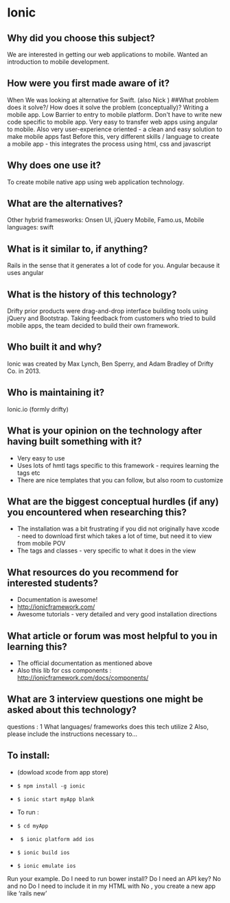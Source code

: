 # Ionic
## Why did you choose this subject?
We are interested in getting our web applications to mobile. Wanted an introduction to mobile development. 
## How were you first made aware of it?
When We was looking at alternative for Swift. (also Nick )
##What problem does it solve?/ How does it solve the problem (conceptually)?
Writing a mobile app. 
Low Barrier to entry to mobile platform. Don't have to write new code specific to mobile app.
Very easy to transfer web apps using angular to mobile. Also very user-experience oriented  - a clean and easy solution to make mobile apps fast 
Before this, very different skills / language to create a mobile app - this integrates the process using html, css and javascript

## Why does one use it?
To create mobile native app using web application technology.
## What are the alternatives?
Other hybrid framesworks: Onsen UI, jQuery Mobile, Famo.us,
Mobile languages: swift 
## What is it similar to, if anything?
Rails in the sense that it generates a lot of code for you. Angular because it uses angular 
## What is the history of this technology?
Drifty prior products were drag-and-drop interface building tools using jQuery and Bootstrap. Taking feedback from customers who tried to build mobile apps, the team decided to build their own framework.
## Who built it and why?
Ionic was created by Max Lynch, Ben Sperry, and Adam Bradley of Drifty Co. in 2013.
## Who is maintaining it?
Ionic.io (formly drifty)
## What is your opinion on the technology after having built something with it?
* Very easy to use 
* Uses lots of hmtl tags specific to this framework - requires learning the tags etc 
* There are nice templates that you can follow, but also room to customize 
## What are the biggest conceptual hurdles (if any) you encountered when researching this?
* The installation was a bit frustrating if you did not originally have xcode - need to download first which takes a lot of time, but need it to view from mobile POV
* The tags and classes - very specific to what  it does in the view 
## What resources do you recommend for interested students?
* Documentation is awesome!
* http://ionicframework.com/
* Awesome tutorials - very detailed and very good installation directions 
## What article or forum was most helpful to you in learning this?
* The official documentation as mentioned above 
* Also this lib for css components : http://ionicframework.com/docs/components/
## What are 3 interview questions one might be asked about this technology?
questions : 
1 What languages/ frameworks does this tech utilize 
2 Also, please include the instructions necessary to…
## To install: 
* (dowload xcode from app store) 
* ``$ npm install -g ionic`` 
* ``$ ionic start myApp blank``

* To run : 
* `` $ cd myApp ``
* `` $ ionic platform add ios``
* ``$ ionic build ios``
* ``$ ionic emulate ios``

Run your example.
Do I need to run bower install? Do I need an API key?
No and no
Do I need to include it in my HTML with
No , you create a new app like ‘rails new’
